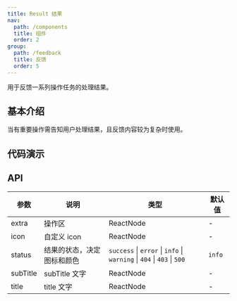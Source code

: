 ```yaml
---
title: Result 结果
nav:
  path: /components
  title: 组件
  order: 2
group:
  path: /feedback
  title: 反馈
  order: 5
---
```


用于反馈一系列操作任务的处理结果。

## 基本介绍

当有重要操作需告知用户处理结果，且反馈内容较为复杂时使用。

## 代码演示

<code src="demos/feedback/result/success.tsx" title="Success" desc="成功的结果。"></code>

<code src="demos/feedback/result/info.tsx" title="Info" desc="展示处理结果。"></code>

<code src="demos/feedback/result/warning.tsx" title="Warning" desc="警告类型的结果。"></code>

<code src="demos/feedback/result/403.tsx" title="403" desc="你没有此页面的访问权限。"></code>

<code src="demos/feedback/result/404.tsx" title="404" desc="此页面未找到。"></code>

<code src="demos/feedback/result/500.tsx" title="500" desc="服务器发生了错误。"></code>

<code src="demos/feedback/result/error.tsx" title="Error" desc="复杂的错误反馈。"></code>

<code src="demos/feedback/result/customIcon.tsx" title="自定义 icon" desc="自定义 icon。"></code>

## API

| 参数     | 说明                       | 类型                                                                   | 默认值 |
| -------- | -------------------------- | ---------------------------------------------------------------------- | ------ |
| extra    | 操作区                     | ReactNode                                                              | -      |
| icon     | 自定义 icon                | ReactNode                                                              | -      |
| status   | 结果的状态，决定图标和颜色 | `success` \| `error` \| `info` \| `warning` \| `404` \| `403` \| `500` | `info` |
| subTitle | subTitle 文字              | ReactNode                                                              | -      |
| title    | title 文字                 | ReactNode                                                              | -      |
